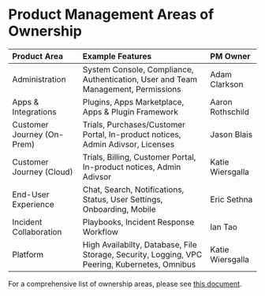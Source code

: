 # Product Management Areas of Ownership

| Product Area | Example Features| PM Owner |
| :--- | :--- | :--- |
| Administration | System Console, Compliance, Authentication, User and Team Management, Permissions| Adam Clarkson |
| Apps & Integrations | Plugins, Apps Marketplace, Apps & Plugin Framework | Aaron Rothschild |
| Customer Journey (On-Prem) | Trials, Purchases/Customer Portal, In-product notices, Admin Adivsor, Licenses | Jason Blais |
| Customer Journey (Cloud) | Trials, Billing, Customer Portal, In-product notices, Admin Adivsor | Katie Wiersgalla | 
| End-User Experience | Chat, Search, Notifications, Status, User Settings, Onboarding, Mobile | Eric Sethna |
| Incident Collaboration | Playbooks, Incident Response Workflow | Ian Tao |
| Platform | High Availabilty, Database, File Storage, Security, Logging, VPC Peering, Kubernetes, Omnibus | Katie Wiersgalla|

For a comprehensive list of ownership areas, please see [this document](https://docs.google.com/spreadsheets/d/1-EUPdTpOxNx4bwf-312Pgqis7xSObK00c-KYwPXr2Y0/edit?usp=sharing). 

